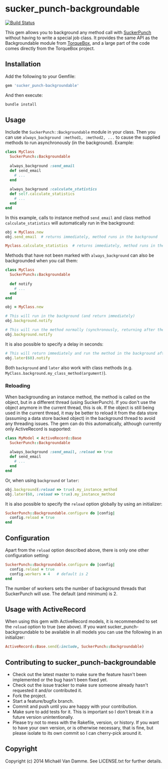 # sucker_punch-backgroundable
[![Build Status](https://travis-ci.org/mvdamme/sucker_punch-backgroundable.png)](https://travis-ci.org/mvdamme/sucker_punch-backgroundable)

This gem allows you to background any method call with [SuckerPunch](https://github.com/brandonhilkert/sucker_punch) without 
having to write a special job class.
It provides the same API as the Backgroundable module from [TorqueBox](http://torquebox.org/), and a large part of the code
comes directly from the TorqueBox project.

## Installation

Add the following to your Gemfile:

```ruby
gem 'sucker_punch-backgroundable'
```

And then execute:

```ruby
bundle install
```

## Usage

Include the `SuckerPunch::Backgroundable` module in your class. Then you can use `always_background :method1, :method2, ...` to
cause the supplied methods to run asynchronously (in the background). Example:

```ruby
class MyClass
  SuckerPunch::Backgroundable
  
  always_background :send_email
  def send_email
    # ...
  end
  
  always_background :calculate_statistics
  def self.calculate_statistics
    # ...
  end
end
```

In this example, calls to instance method `send_email` and class method `calculate_statistics` will automatically run in the background:

```ruby
obj = MyClass.new
obj.send_email  # returns immediately, method runs in the background

Myclass.calculate_statistics  # returns immediately, method runs in the background
```

Methods that have not been marked with `always_background` can also be backgrounded when you call them: 

```ruby
class MyClass
  SuckerPunch::Backgroundable
  
  def notify
    # ...
  end
end

obj = MyClass.new

# This will run in the background (and return immediately)
obj.background.notify

# This will run the method normally (synchronously, returning after the method is finished)
obj.background.notify
```

It is also possible to specify a delay in seconds:

```ruby
# This will return immediately and run the method in the background after a delay of 60 seconds
obj.later(60).notify
```

Both `background` and `later` also work with class methods (e.g. `MyClass.background.my_class_method(argument)`).

### Reloading

When backgrounding an instance method, the method is called on the object, but in a different thread (using SuckerPunch).
If you don't use the object anymore in the current thread, this is ok. If the object is still being used in the current thread,
it may be better to reload it from the data store (assuming a data store backed object) in the background thread to avoid any 
threading issues. The gem can do this automatically, although currently only ActiveRecord is supported:

```ruby
class MyModel < ActiveRecord::Base
  SuckerPunch::Backgroundable
  
  always_background :send_email, :reload => true
  def send_email
    # ...
  end
end
```

Or, when using `background` or `later`:

```ruby
obj.background(:reload => true).my_instance_method
obj.later(60, :reload => true).my_instance_method
```

It is also possible to specify the `reload` option globally by using an initializer:

```ruby
SuckerPunch::Backgroundable.configure do |config|
  config.reload = true
end
```

## Configuration

Apart from the `reload` option described above, there is only one other configuration setting:

```ruby
SuckerPunch::Backgroundable.configure do |config|
  config.reload = true
  config.workers = 4   # default is 2
end
```

The number of workers sets the number of background threads that SuckerPunch will use. The default (and minimum) is 2.

## Usage with ActiveRecord

When using this gem with ActiveRecord models, it is recommended to set the `reload` option to true (see above).
If you want sucker_punch-backgroundable to be available in all models you can  use the following in an initializer:

```ruby
ActiveRecord::Base.send(:include, SuckerPunch::Backgroundable)
```

## Contributing to sucker_punch-backgroundable
 
* Check out the latest master to make sure the feature hasn't been implemented or the bug hasn't been fixed yet.
* Check out the issue tracker to make sure someone already hasn't requested it and/or contributed it.
* Fork the project.
* Start a feature/bugfix branch.
* Commit and push until you are happy with your contribution.
* Make sure to add tests for it. This is important so I don't break it in a future version unintentionally.
* Please try not to mess with the Rakefile, version, or history. If you want to have your own version, or is otherwise necessary, that is fine, but please isolate to its own commit so I can cherry-pick around it.

## Copyright

Copyright (c) 2014 Michaël Van Damme. See LICENSE.txt for
further details.
